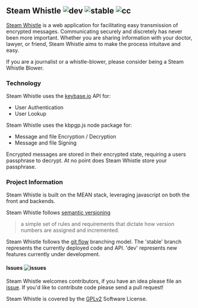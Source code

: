 ## Steam Whistle ![dev](https://img.shields.io/badge/dev-0.1.1-yellow.svg) ![stable](https://img.shields.io/badge/stable-0.1.1-brightgreen.svg) ![cc](https://img.shields.io/codeclimate/github/reustonium/steam-whistle.svg)

[Steam Whistle](http://steamwhistle.io) is a web application for facilitating easy transmission of encrypted messages.
Communicating securely and discretely has never been more important.  Whether you
are sharing information with your doctor, lawyer, or friend, Steam Whistle aims to 
make the process intuitave and easy.

If you are a journalist or a whistle-blower, please consider being a Steam Whistle Blower.

### Technology
Steam Whistle uses the [keybase.io](https://keybase.io) API for:
* User Authentication
* User Lookup

Steam Whistle uses the kbpgp.js node package for:
* Message and file Encryption / Decryption
* Message and file Signing

Encrypted messages are stored in their encrypted state, requiring a users passphrase to decrypt.
At no point does Steam Whistle store your passphrase.

### Project Information
Steam Whistle is built on the MEAN stack, leveraging javascript on both the front and backends.

Steam Whistle follows [semantic versioning](http://semver.org/)
> a simple set of rules and requirements that dictate how version numbers are assigned and incremented.

Steam Whistle follows the [git flow](http://nvie.com/posts/a-successful-git-branching-model/) branching model.
The 'stable' branch represents the currently deployed code and API. 'dev' represents new features currently
under development.

#### Issues ![issues](https://img.shields.io/github/issues/reustonium/steam-whistle.svg)
Steam Whistle welcomes contributors, if you have an idea please file an [issue](https://github.com/reustonium/steam-whistle/issues).  If you'd like to contribute code please send a pull request!

Steam Whistle is covered by the [GPLv2](https://github.com/reustonium/steam-whistle/blob/stable/LICENSE) Software License.
